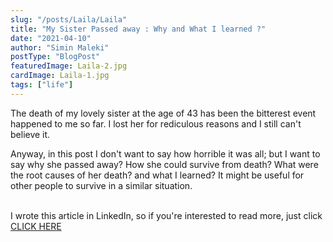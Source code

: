 ```yaml
---
slug: "/posts/Laila/Laila"
title: "My Sister Passed away : Why and What I learned ?"
date: "2021-04-10"
author: "Simin Maleki"
postType: "BlogPost"
featuredImage: Laila-2.jpg
cardImage: Laila-1.jpg
tags: ["life"]
---
```


The death of my lovely sister at the age of 43 has been the bitterest event happened to me so far. I lost her for rediculous reasons and I still can't believe it.
<br/>

Anyway, in this post I don't want to say how horrible it was all; but I want to say why she passed away? How she could survive from death? What were the root causes of her death? and what I learned? It might be useful for other people to survive in a similar situation.

<br/>
I wrote this article in LinkedIn, so if you're interested to read more, just click <a href="https://www.linkedin.com/pulse/my-sister-passed-away-why-what-i-learned-simin-maleki-shamasbi/" target="_blank">CLICK HERE</a>
